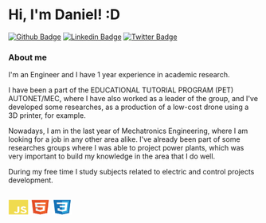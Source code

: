 # Hi, I'm Daniel! :D

[![Github Badge](https://img.shields.io/badge/-Github-000?style=flat-square&logo=Github&logoColor=white&link=https://github.com/danielluizd)](https://github.com/danielluizd)
[![Linkedin Badge](https://img.shields.io/badge/-LinkedIn-blue?style=flat-square&logo=Linkedin&logoColor=white&link=https://www.linkedin.com/in/daniel-luiz-dourados/)](https://www.linkedin.com/in/daniel-luiz-dourados/)
[![Twitter Badge](https://img.shields.io/badge/-Twitter-1ca0f1?style=flat-square&labelColor=1ca0f1&logo=twitter&logoColor=white&link=https://twitter.com/DanLuizD)](https://twitter.com/DanLuizD)

### About me
I'm an Engineer and I have 1 year experience in academic research.

I have been a part of the EDUCATIONAL TUTORIAL PROGRAM (PET) AUTONET/MEC, where I have also worked as a leader of the group, and I've developed some researches, as a production of a low-cost drone using a 3D printer, for example.

Nowadays, I am in the last year of Mechatronics Engineering, where I am looking for a job in any other area alike. I've already been part of some researches groups where I was able to project power plants, which was very important to build my knowledge in the area that I do well.

During my free time I study subjects related to electric and control projects development.

</div>
<div style="display: inline_block"><br>
  <img align="center" alt="Js" height="30" width="40" src="https://raw.githubusercontent.com/devicons/devicon/master/icons/javascript/javascript-plain.svg">
  <img align="center" alt="HTML" height="30" width="40" src="https://raw.githubusercontent.com/devicons/devicon/master/icons/html5/html5-original.svg">
  <img align="center" alt="CSS" height="30" width="40" src="https://raw.githubusercontent.com/devicons/devicon/master/icons/css3/css3-original.svg">

  </div>
